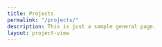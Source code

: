 ```yaml
---
title: Projects
permalink: "/projects/"
description: This is just a sample general page.
layout: project-view
---
```


